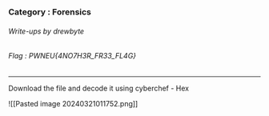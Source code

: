 ### Category : Forensics
###### Write-ups by drewbyte
###### Flag : PWNEU{4NO7H3R_FR33_FL4G}
---
Download the file and decode it using cyberchef - Hex

![[Pasted image 20240321011752.png]]

